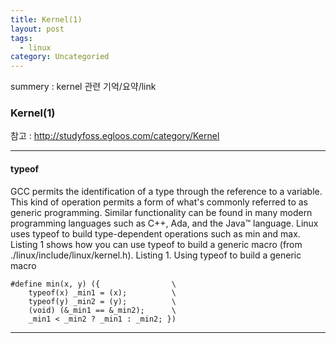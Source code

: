 ```yaml
---
title: Kernel(1)
layout: post
tags:
  - linux
category: Uncategoried
---
```

summery : kernel 관련 기억/요약/link
### Kernel(1)

참고 : http://studyfoss.egloos.com/category/Kernel

---

#### typeof
GCC permits the identification of a type through the reference to a variable. This kind of operation permits a form of what's commonly referred to as generic programming. Similar functionality can be found in many modern programming languages such as C++, Ada, and the Java™ language. Linux uses typeof to build type-dependent operations such as min and max. Listing 1 shows how you can use typeof to build a generic macro (from ./linux/include/linux/kernel.h).
Listing 1. Using typeof to build a generic macro
```
#define min(x, y) ({                \
    typeof(x) _min1 = (x);          \
    typeof(y) _min2 = (y);          \
    (void) (&_min1 == &_min2);      \
    _min1 < _min2 ? _min1 : _min2; })
```

---
